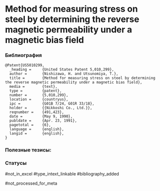 # Method for measuring stress on steel by determining the reverse magnetic permeability under a magnetic bias field

### Библиография
```
@Patent{US5010299,
  _heading =     {United States Patent 5,010,299},
  author =       {Nishizawa, H. and Utsunomiya, T.},
  title =        {Method for measuring stress on steel by determining the reverse magnetic permeability under a magnetic bias field},
  media =        {text},
  type =         {patent},
  number =       {5,010,299},
  location =     {countryus},
  ipc =          {G01B 7/24, G01R 33/18},
  holder =       {{Nikkoshi Co., Ltd.}},
  reqnumber =    {491,423},
  date =         {May 9, 1990},
  publdate =     {Apr. 23, 1991},
  pagetotal =    {6},
  language =     {english},
  langid =       {english},
}
```

### Полезные тезисы:

### Статусы
#not_in_excel 
#type_intext_linkable
#bibliography_added

#not_processed_for_meta
